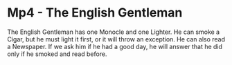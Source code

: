 # Mp4 - The English Gentleman
The English Gentleman has one Monocle and one Lighter. He can smoke a Cigar, but he must light it first, or it will throw an exception. He can also read a Newspaper. If we ask him if he had a good day, he will answer that he did only if he smoked and read before.
